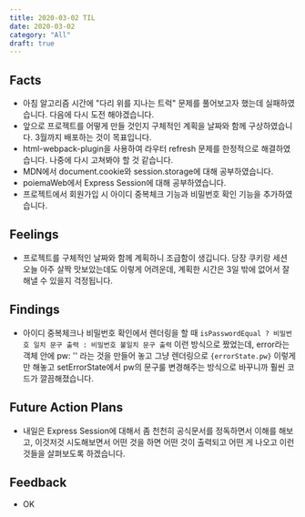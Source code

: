 ```yaml
---
title: 2020-03-02 TIL
date: 2020-03-02
category: "All"
draft: true
---
```


## Facts

- 아침 알고리즘 시간에 "다리 위를 지나는 트럭" 문제를 풀어보고자 했는데 실패하였습니다. 다음에 다시 도전 해야겠습니다.
- 앞으로 프로젝트를 어떻게 만들 것인지 구체적인 계획을 날짜와 함께 구상하였습니다. 3월까지 배포하는 것이 목표입니다.
- html-webpack-plugin을 사용하여 라우터 refresh 문제를 한정적으로 해결하였습니다. 나중에 다시 고쳐봐야 할 것 같습니다.
- MDN에서 document.cookie와 session.storage에 대해 공부하였습니다.
- poiemaWeb에서 Express Session에 대해 공부하였습니다.
- 프로젝트에서 회원가입 시 아이디 중복체크 기능과 비밀번호 확인 기능을 추가하였습니다.

## Feelings

- 프로젝트를 구체적인 날짜와 함께 계획하니 조급함이 생깁니다. 당장 쿠키랑 세션 오늘 아주 살짝 맛보았는데도 이렇게 어려운데, 계획한 시간은 3일 밖에 없어서 잘 해낼 수 있을지 걱정됩니다.

## Findings

- 아이디 중복체크나 비밀번호 확인에서 렌더링을 할 때 `isPasswordEqual ? 비밀번호 일치 문구 출력 : 비밀번호 불일치 문구 출력` 이런 방식으로 짰었는데, error라는 객체 안에 pw: '' 라는 것을 만들어 놓고 그냥 렌더링으로 `{errorState.pw}` 이렇게만 해놓고 setErrorState에서 pw의 문구룰 변경해주는 방식으로 바꾸니까 훨씬 코드가 깔끔해졌습니다.

## Future Action Plans

- 내일은 Express Session에 대해서 좀 천천히 공식문서를 정독하면서 이해를 해보고, 이것저것 시도해보면서 어떤 것을 하면 어떤 것이 출력되고 어떤 게 나오고 이런 것들을 살펴보도록 하겠습니다.

## Feedback

- OK
